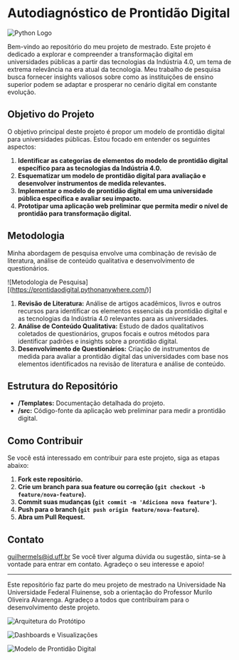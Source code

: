 # Autodiagnóstico de Prontidão Digital

![Python Logo](https://www.python.org/static/community_logos/python-logo-master-v3-TM.png)

Bem-vindo ao repositório do meu projeto de mestrado. Este projeto é dedicado a explorar e compreender a transformação digital em universidades públicas a partir das tecnologias da Indústria 4.0, um tema de extrema relevância na era atual da tecnologia. Meu trabalho de pesquisa busca fornecer insights valiosos sobre como as instituições de ensino superior podem se adaptar e prosperar no cenário digital em constante evolução.

## Objetivo do Projeto

O objetivo principal deste projeto é propor um modelo de prontidão digital para universidades públicas. Estou focado em entender os seguintes aspectos:

1. **Identificar as categorias de elementos do modelo de prontidão digital específico para as tecnologias da Indústria 4.0.**
2. **Esquematizar um modelo de prontidão digital para avaliação e desenvolver instrumentos de medida relevantes.**
3. **Implementar o modelo de prontidão digital em uma universidade pública específica e avaliar seu impacto.**
4. **Prototipar uma aplicação web preliminar que permita medir o nível de prontidão para transformação digital.**

## Metodologia

Minha abordagem de pesquisa envolve uma combinação de revisão de literatura, análise de conteúdo qualitativa e desenvolvimento de questionários. 

![Metodologia de Pesquisa][(https://prontidaodigital.pythonanywhere.com/)]

1. **Revisão de Literatura:** Análise de artigos acadêmicos, livros e outros recursos para identificar os elementos essenciais da prontidão digital e as tecnologias da Indústria 4.0 relevantes para as universidades.
2. **Análise de Conteúdo Qualitativa:** Estudo de dados qualitativos coletados de questionários, grupos focais e outros métodos para identificar padrões e insights sobre a prontidão digital.
3. **Desenvolvimento de Questionários:** Criação de instrumentos de medida para avaliar a prontidão digital das universidades com base nos elementos identificados na revisão de literatura e análise de conteúdo.

## Estrutura do Repositório

- **/Templates:** Documentação detalhada do projeto.
- **/src:** Código-fonte da aplicação web preliminar para medir a prontidão digital.

## Como Contribuir

Se você está interessado em contribuir para este projeto, siga as etapas abaixo:

1. **Fork este repositório.**
2. **Crie um branch para sua feature ou correção (`git checkout -b feature/nova-feature`).**
3. **Commit suas mudanças (`git commit -m 'Adiciona nova feature'`).**
4. **Push para o branch (`git push origin feature/nova-feature`).**
5. **Abra um Pull Request.**


## Contato
guilhermels@id.uff.br
Se você tiver alguma dúvida ou sugestão, sinta-se à vontade para entrar em contato. Agradeço o seu interesse e apoio!

---

Este repositório faz parte do meu projeto de mestrado na Universidade Na Universidade Federal Fluinense, sob a orientação do Professor Murilo Oliveira Alvarenga. Agradeço a todos que contribuíram para o desenvolvimento deste projeto.



![Arquitetura do Protótipo](https://www.publicdomainpictures.net/pictures/330000/velka/technology-2020-15851520000wf.jpg)

![Dashboards e Visualizações](https://upload.wikimedia.org/wikipedia/commons/a/ae/Digital_transformation.webp)

![Modelo de Prontidão Digital](https://www.publicdomainpictures.net/pictures/560000/velka/digitale-transformation-1703238796NiE.jpg)



